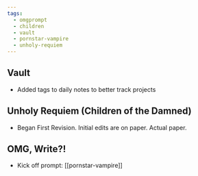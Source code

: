 ```yaml
---
tags:
  - omgprompt
  - children
  - vault
  - pornstar-vampire
  - unholy-requiem
---
```

## Vault
- Added tags to daily notes to better track projects

## Unholy Requiem (Children of the Damned)
- Began First Revision. Initial edits are on paper. Actual paper.

## OMG, Write?!
- Kick off prompt: [[pornstar-vampire]] 